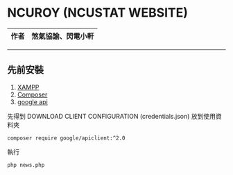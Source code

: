 NCUROY (NCUSTAT WEBSITE)
===========================
|作者|煞氣協諭、閃電小軒|
|---|---


****
## 先前安裝
 1. [XAMPP](https://www.apachefriends.org/download.html)
 2. [Composer](https://getcomposer.org/) 
 3. [google api](https://developers.google.com/sheets/api/quickstart/php)
 
 先得到 DOWNLOAD CLIENT CONFIGURATION (credentials.json) 放到使用資料夾
 ```
 composer require google/apiclient:^2.0
 ```
 執行
 ```
 php news.php
 ```
 
